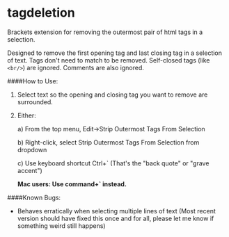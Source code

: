 # tagdeletion
Brackets extension for removing the outermost pair of html tags in a selection.

Designed to remove the first opening tag and last closing tag in a selection of text. Tags don't need to match to be removed. Self-closed tags (like `<br/>`) are ignored. Comments are also ignored.

####How to Use:

1. Select text so the opening and closing tag you want to remove are surrounded.

2. Either:

    a) From the top menu, Edit->Strip Outermost Tags From Selection
    
    b) Right-click, select Strip Outermost Tags From Selection from dropdown
    
    c) Use keyboard shortcut Ctrl+` (That's the "back quote" or "grave accent")
    
    **Mac users: Use command+` instead.**

####Known Bugs:
- Behaves erratically when selecting multiple lines of text (Most recent version should have fixed this once and for all, please let me know if something weird still happens)
